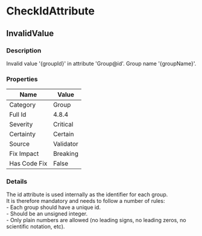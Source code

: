 ﻿---  
uid: Validator_4_8_4  
---

# CheckIdAttribute

## InvalidValue

### Description

Invalid value '{groupId}' in attribute 'Group@id'. Group name '{groupName}'.

### Properties

| Name         | Value     |
| ------------ | --------- |
| Category     | Group     |
| Full Id      | 4.8.4     |
| Severity     | Critical  |
| Certainty    | Certain   |
| Source       | Validator |
| Fix Impact   | Breaking  |
| Has Code Fix | False     |

### Details

The id attribute is used internally as the identifier for each group.  
It is therefore mandatory and needs to follow a number of rules:  
\- Each group should have a unique id.  
\- Should be an unsigned integer.  
\- Only plain numbers are allowed (no leading signs, no leading zeros, no scientific notation, etc).
